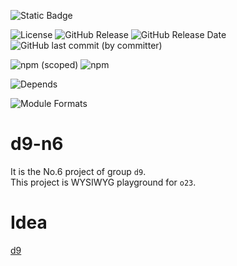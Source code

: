 ![Static Badge](https://img.shields.io/badge/InsureMO-777AF2.svg)

![License](https://img.shields.io/github/license/InsureMO/rainbow-d9)
![GitHub Release](https://img.shields.io/github/v/release/InsureMO/rainbow-d9)
![GitHub Release Date](https://img.shields.io/github/release-date/InsureMO/rainbow-d9)
![GitHub last commit (by committer)](https://img.shields.io/github/last-commit/InsureMO/rainbow-d9)

![npm (scoped)](https://img.shields.io/npm/v/%40rainbow-d9/n1?logo=npm)
![npm](https://img.shields.io/npm/dm/%40rainbow-d9/n1)

![Depends](https://img.shields.io/badge/React-white.svg?logo=react)

![Module Formats](https://img.shields.io/badge/module%20formats-cjs%2C%20esm-green.svg)

# d9-n6

It is the No.6 project of group `d9`.  
This project is WYSIWYG playground for `o23`.

# Idea

[d9](https://github.com/InsureMO/rainbow-d9)
